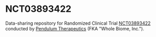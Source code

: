# NCT03893422
Data-sharing repository for Randomized Clinical Trial  [NCT03893422](https://clinicaltrials.gov/ct2/show/NCT03893422) conducted by [Pendulum Therapeutics](https://pendulum.co/) (FKA "Whole Biome, Inc.").
